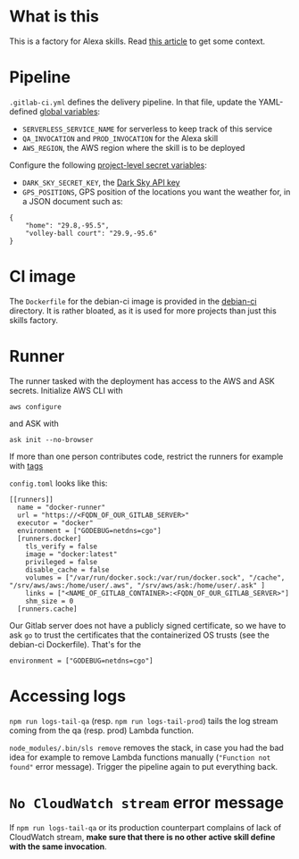 # What is this

This is a factory for Alexa skills.
Read [this article](https://medium.com/@gtamboise/and-peeking-through-the-end-of-the-pipeline-alexa-26e950705c08) to get some context.


# Pipeline

`.gitlab-ci.yml` defines the delivery pipeline.
In that file, update the YAML-defined [global variables](https://docs.gitlab.com/ee/ci/yaml/README.html#variables):
- `SERVERLESS_SERVICE_NAME` for serverless to keep track of this service
- `QA_INVOCATION` and `PROD_INVOCATION` for the Alexa skill
- `AWS_REGION`, the AWS region where the skill is to be deployed

Configure the following [project-level secret variables](https://docs.gitlab.com/ee/ci/variables/#secret-variables):
- `DARK_SKY_SECRET_KEY`, the [Dark Sky API key](https://darksky.net/dev)
- `GPS_POSITIONS`, GPS position of the locations you want the weather for, in a JSON document such as:
```
{
    "home": "29.8,-95.5",
    "volley-ball court": "29.9,-95.6"
}
```
# CI image

The `Dockerfile` for the debian-ci image is provided in the [debian-ci](debian-ci) directory.
It is rather bloated, as it is used for more projects than just this skills factory.

# Runner

The runner tasked with the deployment has access to the AWS and ASK secrets.
Initialize AWS CLI with
```
aws configure
```
and ASK with
```
ask init --no-browser
```

If more than one person contributes code, restrict the runners for example with
[tags](https://docs.gitlab.com/ee/ci/yaml/#tags)

`config.toml` looks like this:

```
[[runners]]
  name = "docker-runner"
  url = "https://<FQDN_OF_OUR_GITLAB_SERVER>"
  executor = "docker"
  environment = ["GODEBUG=netdns=cgo"]
  [runners.docker]
    tls_verify = false
    image = "docker:latest"
    privileged = false
    disable_cache = false
    volumes = ["/var/run/docker.sock:/var/run/docker.sock", "/cache", "/srv/aws/aws:/home/user/.aws", "/srv/aws/ask:/home/user/.ask" ]
    links = ["<NAME_OF_GITLAB_CONTAINER>:<FQDN_OF_OUR_GITLAB_SERVER>"]
    shm_size = 0
  [runners.cache]
```

Our Gitlab server does not have a publicly signed certificate, so we have to ask `go` to trust the certificates that the containerized OS trusts (see the debian-ci Dockerfile).
That's for the
```
environment = ["GODEBUG=netdns=cgo"]
```

# Accessing logs

```npm run logs-tail-qa``` (resp. ```npm run logs-tail-prod```) tails the log stream coming from the qa (resp. prod) Lambda function.

```node_modules/.bin/sls remove``` removes the stack, in case you had the
bad idea for example to remove Lambda functions manually
(```"Function not found"``` error message).
Trigger the pipeline again to put everything back.

# `No CloudWatch stream` error message

If ```npm run logs-tail-qa``` or its production counterpart complains of lack of CloudWatch stream,
**make sure that there is no other active skill define with the same invocation**.

